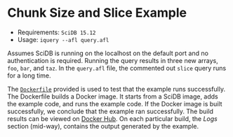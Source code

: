# Chunk Size and Slice Example

* Requirements: `SciDB 15.12`
* Usage: `iquery --afl query.afl`

Assumes SciDB is running on the localhost on the default port and no authentication is required. Running the query results in three new arrays, `foo`, `bar`, and `taz`. In the `query.afl` file, the commented out `slice` query runs for a long time.

The [`Dockerfile`](Dockerfile) provided is used to test that the example runs successfully. The Dockerfile builds a Docker image. It starts from a SciDB image, adds the example code, and runs the example code. If the Docker image is built successfully, we conclude that the example ran successfully. The build results can be viewed on [Docker Hub](https://hub.docker.com/r/rvernica/scidb-examples/builds/). On each particular build, the *Logs* section (mid-way), contains the output generated by the example.
